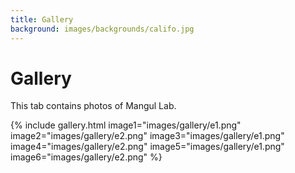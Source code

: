 ```yaml
---
title: Gallery
background: images/backgrounds/califo.jpg
---
```


# <i class="fas fa-feather-alt"></i>Gallery

This tab contains photos of Mangul Lab. 

{%
  include gallery.html
  image1="images/gallery/e1.png"
  image2="images/gallery/e2.png"
  image3="images/gallery/e1.png"
  image4="images/gallery/e2.png"
  image5="images/gallery/e1.png"
  image6="images/gallery/e2.png"
%}

